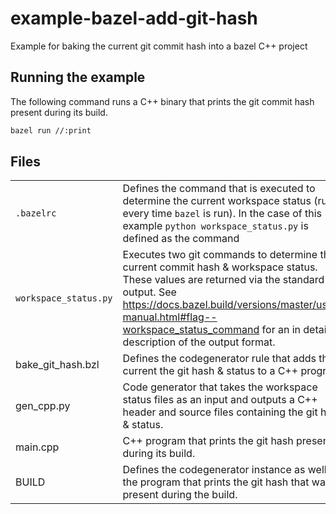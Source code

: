 # example-bazel-add-git-hash
Example for baking the current git commit hash into a bazel C++ project

## Running the example

The following command runs a C++ binary that prints the git commit hash present during its build.

```sh
bazel run //:print
```

## Files
|   |   |
|---|---|
| `.bazelrc` | Defines the command that is executed to determine the current workspace status (runs every time `bazel` is run). In the case of this example `python workspace_status.py` is defined as the command |
| `workspace_status.py` | Executes two git commands to determine the current commit hash & workspace status. These values are returned via the standard output. See https://docs.bazel.build/versions/master/user-manual.html#flag--workspace_status_command for an in detailed description of the output format. |
| bake_git_hash.bzl | Defines the codegenerator rule that adds the current the git hash & status to a C++ program. |
| gen_cpp.py | Code generator that takes the workspace status files as an input and outputs a C++ header and source files containing the git hash & status. |
| main.cpp | C++ program that prints the git hash present during its build. |
| BUILD | Defines the codegenerator instance as well as the program that prints the git hash that was present during the build. |
